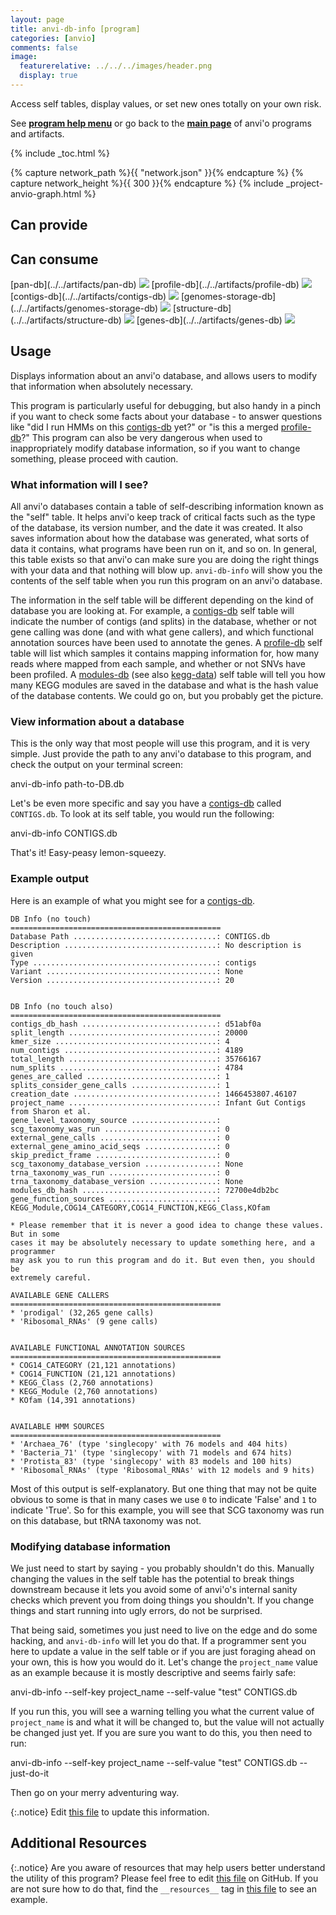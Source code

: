 ```yaml
---
layout: page
title: anvi-db-info [program]
categories: [anvio]
comments: false
image:
  featurerelative: ../../../images/header.png
  display: true
---
```


Access self tables, display values, or set new ones totally on your own risk.

See **[program help menu](../../../../vignette#anvi-db-info)** or go back to the **[main page](../../)** of anvi'o programs and artifacts.


{% include _toc.html %}
<div id="svg" class="subnetwork"></div>
{% capture network_path %}{{ "network.json" }}{% endcapture %}
{% capture network_height %}{{ 300 }}{% endcapture %}
{% include _project-anvio-graph.html %}


## Can provide

<p style="text-align: left" markdown="1"></p>

## Can consume

<p style="text-align: left" markdown="1"><span class="artifact-r">[pan-db](../../artifacts/pan-db) <img src="../../images/icons/DB.png" class="artifact-icon-mini" /></span> <span class="artifact-r">[profile-db](../../artifacts/profile-db) <img src="../../images/icons/DB.png" class="artifact-icon-mini" /></span> <span class="artifact-r">[contigs-db](../../artifacts/contigs-db) <img src="../../images/icons/DB.png" class="artifact-icon-mini" /></span> <span class="artifact-r">[genomes-storage-db](../../artifacts/genomes-storage-db) <img src="../../images/icons/DB.png" class="artifact-icon-mini" /></span> <span class="artifact-r">[structure-db](../../artifacts/structure-db) <img src="../../images/icons/DB.png" class="artifact-icon-mini" /></span> <span class="artifact-r">[genes-db](../../artifacts/genes-db) <img src="../../images/icons/DB.png" class="artifact-icon-mini" /></span></p>

## Usage


Displays information about an anvi'o database, and allows users to modify that information when absolutely necessary.

This program is particularly useful for debugging, but also handy in a pinch if you want to check some facts about your database - to answer questions like "did I run HMMs on this <span class="artifact-n">[contigs-db](/software/anvio/help/main/artifacts/contigs-db)</span> yet?" or "is this a merged <span class="artifact-n">[profile-db](/software/anvio/help/main/artifacts/profile-db)</span>?" This program can also be very dangerous when used to inappropriately modify database information, so if you want to change something, please proceed with caution.

### What information will I see?

All anvi'o databases contain a table of self-describing information known as the "self" table. It helps anvi'o keep track of critical facts such as the type of the database, its version number, and the date it was created. It also saves information about how the database was generated, what sorts of data it contains, what programs have been run on it, and so on. In general, this table exists so that anvi'o can make sure you are doing the right things with your data and that nothing will blow up. `anvi-db-info` will show you the contents of the self table when you run this program on an anvi'o database.

The information in the self table will be different depending on the kind of database you are looking at. For example, a <span class="artifact-n">[contigs-db](/software/anvio/help/main/artifacts/contigs-db)</span> self table will indicate the number of contigs (and splits) in the database, whether or not gene calling was done (and with what gene callers), and which functional annotation sources have been used to annotate the genes. A <span class="artifact-n">[profile-db](/software/anvio/help/main/artifacts/profile-db)</span> self table will list which samples it contains mapping information for, how many reads where mapped from each sample, and whether or not SNVs have been profiled. A <span class="artifact-n">[modules-db](/software/anvio/help/main/artifacts/modules-db)</span> (see also <span class="artifact-n">[kegg-data](/software/anvio/help/main/artifacts/kegg-data)</span>) self table will tell you how many KEGG modules are saved in the database and what is the hash value of the database contents. We could go on, but you probably get the picture.

### View information about a database

This is the only way that most people will use this program, and it is very simple. Just provide the path to any anvi'o database to this program, and check the output on your terminal screen:

<div class="codeblock" markdown="1">
anvi&#45;db&#45;info path&#45;to&#45;DB.db
</div>

Let's be even more specific and say you have a <span class="artifact-n">[contigs-db](/software/anvio/help/main/artifacts/contigs-db)</span> called `CONTIGS.db`. To look at its self table, you would run the following:
<div class="codeblock" markdown="1">
anvi&#45;db&#45;info CONTIGS.db
</div>

That's it! Easy-peasy lemon-squeezy.

### Example output

Here is an example of what you might see for a <span class="artifact-n">[contigs-db](/software/anvio/help/main/artifacts/contigs-db)</span>.

```
DB Info (no touch)
===============================================
Database Path ................................: CONTIGS.db
Description ..................................: No description is given
Type .........................................: contigs
Variant ......................................: None
Version ......................................: 20


DB Info (no touch also)
===============================================
contigs_db_hash ..............................: d51abf0a
split_length .................................: 20000
kmer_size ....................................: 4
num_contigs ..................................: 4189
total_length .................................: 35766167
num_splits ...................................: 4784
genes_are_called .............................: 1
splits_consider_gene_calls ...................: 1
creation_date ................................: 1466453807.46107
project_name .................................: Infant Gut Contigs from Sharon et al.
gene_level_taxonomy_source ...................:
scg_taxonomy_was_run .........................: 0
external_gene_calls ..........................: 0
external_gene_amino_acid_seqs ................: 0
skip_predict_frame ...........................: 0
scg_taxonomy_database_version ................: None
trna_taxonomy_was_run ........................: 0
trna_taxonomy_database_version ...............: None
modules_db_hash ..............................: 72700e4db2bc
gene_function_sources ........................: KEGG_Module,COG14_CATEGORY,COG14_FUNCTION,KEGG_Class,KOfam

* Please remember that it is never a good idea to change these values. But in some
cases it may be absolutely necessary to update something here, and a programmer
may ask you to run this program and do it. But even then, you should be
extremely careful.

AVAILABLE GENE CALLERS
===============================================
* 'prodigal' (32,265 gene calls)
* 'Ribosomal_RNAs' (9 gene calls)


AVAILABLE FUNCTIONAL ANNOTATION SOURCES
===============================================
* COG14_CATEGORY (21,121 annotations)
* COG14_FUNCTION (21,121 annotations)
* KEGG_Class (2,760 annotations)
* KEGG_Module (2,760 annotations)
* KOfam (14,391 annotations)


AVAILABLE HMM SOURCES
===============================================
* 'Archaea_76' (type 'singlecopy' with 76 models and 404 hits)
* 'Bacteria_71' (type 'singlecopy' with 71 models and 674 hits)
* 'Protista_83' (type 'singlecopy' with 83 models and 100 hits)
* 'Ribosomal_RNAs' (type 'Ribosomal_RNAs' with 12 models and 9 hits)
```

Most of this output is self-explanatory. But one thing that may not be quite obvious to some is that in many cases we use `0` to indicate 'False' and `1` to indicate 'True'. So for this example, you will see that SCG taxonomy was run on this database, but tRNA taxonomy was not.

### Modifying database information
We just need to start by saying - you probably shouldn't do this. Manually changing the values in the self table has the potential to break things downstream because it lets you avoid some of anvi'o's internal sanity checks which prevent you from doing things you shouldn't. If you change things and start running into ugly errors, do not be surprised.

That being said, sometimes you just need to live on the edge and do some hacking, and `anvi-db-info` will let you do that. If a programmer sent you here to update a value in the self table or if you are just foraging ahead on your own, this is how you would do it. Let's change the `project_name` value as an example because it is mostly descriptive and seems fairly safe:

<div class="codeblock" markdown="1">
anvi&#45;db&#45;info &#45;&#45;self&#45;key project_name &#45;&#45;self&#45;value "test" CONTIGS.db
</div>

If you run this, you will see a warning telling you what the current value of `project_name` is and what it will be changed to, but the value will not actually be changed just yet. If you are sure you want to do this, you then need to run:

<div class="codeblock" markdown="1">
anvi&#45;db&#45;info &#45;&#45;self&#45;key project_name &#45;&#45;self&#45;value "test" CONTIGS.db  &#45;&#45;just&#45;do&#45;it
</div>

Then go on your merry adventuring way.


{:.notice}
Edit [this file](https://github.com/merenlab/anvio/tree/master/anvio/docs/programs/anvi-db-info.md) to update this information.


## Additional Resources



{:.notice}
Are you aware of resources that may help users better understand the utility of this program? Please feel free to edit [this file](https://github.com/merenlab/anvio/tree/master/bin/anvi-db-info) on GitHub. If you are not sure how to do that, find the `__resources__` tag in [this file](https://github.com/merenlab/anvio/blob/master/bin/anvi-interactive) to see an example.
